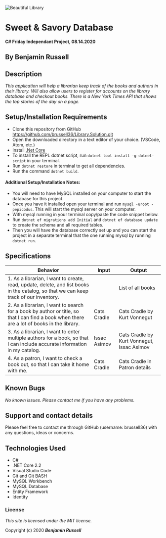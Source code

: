 ![Beautiful Library](https://upload.wikimedia.org/wikipedia/commons/thumb/2/21/Biblioth%C3%A8que_de_l%27Assembl%C3%A9e_Nationale_%28Lunon%29.jpg/1200px-Biblioth%C3%A8que_de_l%27Assembl%C3%A9e_Nationale_%28Lunon%29.jpg)
# Sweet & Savory Database

#### C# Friday Independant Project, 08.14.2020

## By Benjamin Russell

## Description

_This application will help a librarian keep track of the books and authors in their library. Will also allow users to register for accounts on the library database and checkout books. There is a New York Times API that shows the top stories of the day on a page._

## Setup/Installation Requirements

* Clone this repository from GitHub https://github.com/brussell36/Library.Solution.git
* Open the downloaded directory in a text editor of your choice. (VSCode, Atom, etc.)
* Install [.Net Core](https://dotnet.microsoft.com/download/dotnet-core/2.2) 
* To install the REPL dotnet script, run ```dotnet tool install -g dotnet-script``` in your terminal.
* Run ```dotnet restore``` in terminal to get all dependencies.
* Run the command ```dotnet build```.

#### Additional Setup/Installation Notes:

* You will need to have MySQL installed on your computer to start the database for this project. 
* Once you have it installed open your terminal and run ```mysql -uroot -pepicodus```. This will start the mysql server on your computer. 
* With mysql running in your terminal copy/paste the code snippet below.
* Run ```dotnet ef migrations add Initial``` and ```dotnet ef database update``` to create the schema and all required tables.
* Then you will have the database correctly set up and you can start the project in a separate terminal that the one running mysql by running ```dotnet run```.

## Specifications

| Behavior | Input | Output |
| -------- | ----- | ------ |
| 1. As a librarian, I want to create, read, update, delete, and list books in the catalog, so that we can keep track of our inventory. |  | List of all books |
| 2. As a librarian, I want to search for a book by author or title, so that I can find a book when there are a lot of books in the library. | Cats Cradle | Cats Cradle by Kurt Vonnegut |
| 3. As a librarian, I want to enter multiple authors for a book, so that I can include accurate information in my catalog. | Issac Asimov  | Cats Cradle by Kurt Vonnegut, Issac Asimov |
| 4. As a patron, I want to check a book out, so that I can take it home with me.| Cats Cradle | Cats Cradle in Patron details |


## Known Bugs

_No known issues. Please contact me if you have any problems._


## Support and contact details

Please feel free to contact me through GitHub (username: brussell36) with any questions, ideas or concerns.  

## Technologies Used

* C#
* .NET Core 2.2
* Visual Studio Code 
* Git and Git BASH 
* MySQL Workbench
* MySQL Database
* Entity Framework
* Identity


### License

*This site is licensed under the MIT license.*

Copyright (c) 2020 **_Benjamin Russell_**
